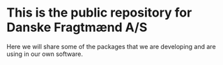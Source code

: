 # This is the public repository for Danske Fragtmænd A/S

Here we will share some of the packages that we are developing and are using in our own software.
